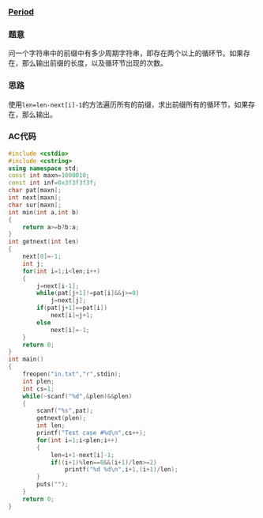 ### [Period](https://vjudge.net/problem/HDU-1358)

### 题意

问一个字符串中的前缀中有多少周期字符串，即存在两个以上的循环节。如果存在，那么输出前缀的长度，以及循环节出现的次数。

### 思路

使用`len=len-next[i]-1`的方法遍历所有的前缀，求出前缀所有的循环节，如果存在，那么输出。

### AC代码

```cpp
#include <cstdio>
#include <cstring>
using namespace std;
const int maxn=1000010;
const int inf=0x3f3f3f3f;
char pat[maxn];
int next[maxn];
char sur[maxn];
int min(int a,int b)
{
    return a>=b?b:a;
}
int getnext(int len)
{
    next[0]=-1;
    int j;
    for(int i=1;i<len;i++)
    {
        j=next[i-1];
        while(pat[j+1]!=pat[i]&&j>=0)
            j=next[j];
        if(pat[j+1]==pat[i])
            next[i]=j+1;
        else
            next[i]=-1;
    }
    return 0;
}
int main()
{
    freopen("in.txt","r",stdin);
    int plen;
    int cs=1;
    while(~scanf("%d",&plen)&&plen)
    {
        scanf("%s",pat);
        getnext(plen);
        int len;
        printf("Test case #%d\n",cs++);
        for(int i=1;i<plen;i++)
        {
            len=i+1-next[i]-1;
            if((i+1)%len==0&&(i+1)/len>=2)
                printf("%d %d\n",i+1,(i+1)/len);
        }
        puts("");
    }
    return 0;
}
```

